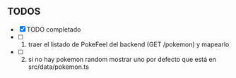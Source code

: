 ## TODOS

- [x] TODO completado
- [ ] 1. traer el listado de PokeFeel del backend (GET /pokemon) y mapearlo
- [ ] 2. si no hay pokemon random mostrar uno por defecto que está en src/data/pokemon.ts
